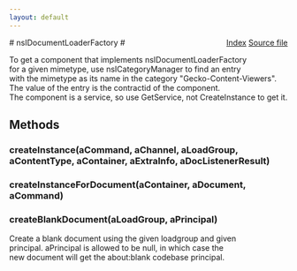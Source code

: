 ```yaml
---
layout: default
---
```

<div class='links' style='float:right'><a href="../index.html">Index</a>
<a href="http://dxr.mozilla.org/mozilla-central/source/docshell/base/nsIDocumentLoaderFactory.idl">Source file</a>
</div>
# nsIDocumentLoaderFactory #
  
To get a component that implements nsIDocumentLoaderFactory  
for a given mimetype, use nsICategoryManager to find an entry  
with the mimetype as its name in the category "Gecko-Content-Viewers".  
The value of the entry is the contractid of the component.  
The component is a service, so use GetService, not CreateInstance to get it.  
  

## Methods ##

### createInstance(aCommand, aChannel, aLoadGroup, aContentType, aContainer, aExtraInfo, aDocListenerResult) ###

### createInstanceForDocument(aContainer, aDocument, aCommand) ###

### createBlankDocument(aLoadGroup, aPrincipal) ###
  
Create a blank document using the given loadgroup and given  
principal.  aPrincipal is allowed to be null, in which case the  
new document will get the about:blank codebase principal.  
  
